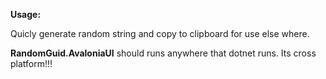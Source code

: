 **Usage:**

Quicly generate random string and copy to clipboard for use else where.

**RandomGuid.AvaloniaUI** should runs anywhere that dotnet runs. Its cross platform!!!
